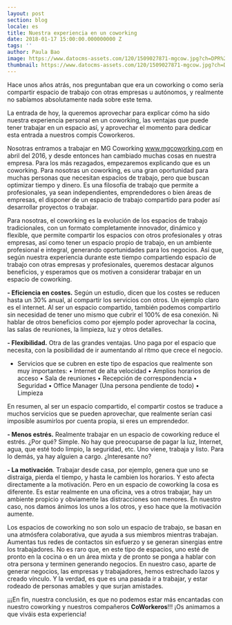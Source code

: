 ```yaml
---
layout: post
section: blog
locale: es
title: Nuestra experiencia en un coworking
date: 2018-01-17 15:00:00.000000000 Z
tags: ''
author: Paula Bao
image: https://www.datocms-assets.com/120/1509027871-mgcow.jpg?ch=DPR%2CWidth&auto=format&w=1024&fm=pjpg
thumbnail: https://www.datocms-assets.com/120/1509027871-mgcow.jpg?ch=DPR%2CWidth&auto=format&w=105&fm=pjpg
---
```


Hace unos años atrás, nos preguntaban que era un coworking o como sería compartir espacio de trabajo con otras empresas u autónomos, y realmente no sabíamos absolutamente nada sobre este tema.

La entrada de hoy, la queremos aprovechar para explicar cómo ha sido nuestra experiencia personal en un coworking, las ventajas que puede tener trabajar en un espacio así, y aprovechar el momento para dedicar esta entrada a nuestros compis Coworkeros. 

<!--more-->

Nosotras entramos a trabajar en MG Coworking www.mgcoworking.com en abril del 2016, y desde entonces han cambiado muchas cosas en nuestra empresa.  Para los más rezagados, empezaremos explicando que es un coworking. Para nosotras un coworking, es una gran oportunidad para muchas personas que necesitan espacios de trabajo, pero que buscan optimizar tiempo y dinero. Es una filosofía de trabajo que permite a profesionales, ya sean independientes, emprendedores o bien áreas de empresas, el disponer de un espacio de trabajo compartido para poder así desarrollar proyectos o trabajar. 

Para nosotras, el coworking es la evolución de los espacios de trabajo tradicionales, con un formato completamente innovador, dinámico y flexible, que permite compartir los espacios con otros profesionales y otras empresas, así como tener un espacio propio de trabajo, en un ambiente profesional e integral, generando oportunidades para los negocios.
Así que, según nuestra experiencia durante este tiempo compartiendo espacio de trabajo con otras empresas y profesionales, queremos destacar algunos beneficios, y esperamos que os motiven a considerar trabajar en un espacio de coworking.

**-	Eficiencia en costes.** Según un estudio, dicen que los costes se reducen hasta un 30% anual, al compartir los servicios con otros. Un ejemplo claro es el internet. Al ser un espacio compartido, también podemos compartirlo sin necesidad de tener uno mismo que cubrir el 100% de esa conexión. Ni hablar de otros beneficios como por ejemplo poder aprovechar la cocina, las salas de reuniones, la limpieza, luz y otros detalles.

**-	Flexibilidad.** Otra de las grandes ventajas. Uno paga por el espacio que necesita, con la posibilidad de ir aumentando al ritmo que crece el negocio.

-	Servicios que se cubren en este tipo de espacios que realmente son muy importantes:
•	Internet de alta velocidad
•	Amplios horarios de acceso
•	Sala de reuniones
•	Recepción de correspondencia 
•	Seguridad
•	Office Manager (Una persona pendiente de todo)
•	Limpieza

En resumen, al ser un espacio compartido, el compartir costos se traduce a muchos servicios que se pueden aprovechar, que realmente serían casi imposible asumirlos por cuenta propia, si eres un emprendedor. 

**-	Menos estrés.** Realmente trabajar en un espacio de coworking reduce el estrés. ¿Por qué? Simple. No hay que preocuparse de pagar la luz, Internet, agua, que esté todo limpio, la seguridad, etc. Uno viene, trabaja y listo. Para lo demás, ya hay alguien a cargo. ¿Interesante no?

**-	La motivación**. Trabajar desde casa, por ejemplo, genera que uno se distraiga, pierda el tiempo, y hasta le cambien los horarios. Y esto afecta directamente a la motivación. Pero en un espacio de coworking la cosa es diferente. Es estar realmente en una oficina, ves a otros trabajar, hay un ambiente propicio y obviamente las distracciones son menores. En nuestro caso, nos damos ánimos los unos a los otros, y eso hace que la motivación aumente. 

Los espacios de coworking no son solo un espacio de trabajo, se basan en una atmósfera colaborativa, que ayuda a sus miembros mientras trabajan. Aumentas tus redes de contactos sin esfuerzo y se generan sinergias entre los trabajadores. No es raro que, en este tipo de espacios, uno esté de pronto en la cocina o en un área mixta y de pronto se ponga a hablar con otra persona y terminen generando negocios. En nuestro caso, aparte de generar negocios, las empresas y trabajadores, hemos estrechado lazos y creado vínculo. Y la verdad, es que es una pasada ir a trabajar, y estar rodeado de personas amables y que surjan amistades.

¡¡¡En fin, nuestra conclusión, es que no podemos estar más encantadas con nuestro coworking y nuestros compañeros **CoWorkeros**!!! ¡Os animamos a que viváis esta experiencia!



